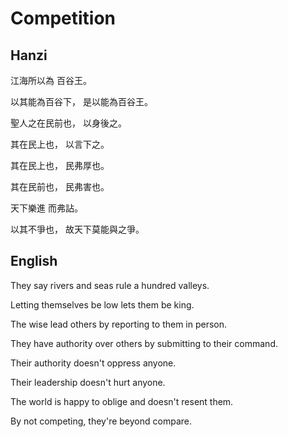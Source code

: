 # Competition

## Hanzi

江海所以為
百谷王。

以其能為百谷下，
是以能為百谷王。

聖人之在民前也，
以身後之。

其在民上也，
以言下之。

其在民上也，
民弗厚也。

其在民前也，
民弗害也。

天下樂進
而弗詀。

以其不爭也，
故天下莫能與之爭。

## English

They say rivers and seas
rule a hundred valleys.

Letting themselves be low
lets them be king.

The wise lead others
by reporting to them in person.

They have authority over others
by submitting to their command.

Their authority
doesn't oppress anyone.

Their leadership
doesn't hurt anyone.

The world is happy to oblige
and doesn't resent them.

By not competing,
they're beyond compare.
